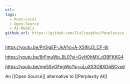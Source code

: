 ```yaml
---
url: 
tags:
  - Runs-Local
  - Open-Source
  - AI-Models
github_url: https://github.com/ItzCrazyKns/Perplexica
---
```



https://youtu.be/PrGlgEP-JkA?si=A-XSlfjIJ3_CF-6r

https://youtu.be/8rFmuWp_9L0?si=GvH0hMV_d39FKKG4

https://youtu.be/me5SyOFegWo?si=uLuXS3O8XOqBCvxd




An [[Open Source]] alternative to [[Perplexity AI]]


